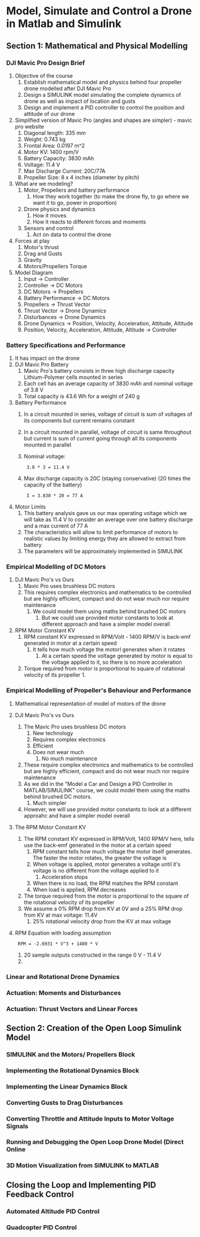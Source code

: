 # Model, Simulate and Control a Drone in Matlab and Simulink #

## Section 1: Mathematical and Physical Modelling #
### DJI Mavic Pro Design Brief ###
1. Objective of the course
	1. Establish mathematical model and physics behind four propeller drone modelled after DJI Mavic Pro
	2. Design a SIMULINK model simulating the complete dynamics of drone as well as impact of location and gusts
	3. Design and implement a PID controller to control the position and attitude of our drone
2. Simplified version of Mavic Pro (angles and shapes are simpler) - mavic pro website
	1. Diagonal length: 335 mm
	2. Weight: 0.743 kg
	3. Frontal Area: 0.0197 m^2
	4. Motor KV: 1400 rpm/V
	5. Battery Capacity: 3830 mAh
	6. Voltage: 11.4 V
	7. Max Discharge Current: 20C/77A
	8. Propeller Size: 8 x 4 inches (diameter by pitch)
9. What are we modeling?
	1. Motor, Propellers and battery performance
		1. How they work together (to make the drone fly, to go where we want it to go, power in proportion)
	2. Drone physics and dynamics
		1. How it moves
		2. How it reacts to different forces and moments
	3. Sensors and control
		1. Act on data to control the drone
10. Forces at play
	1. Motor's thrust
	2. Drag and Gusts
	3. Gravity
	4. Motors/Propellers Torque
11. Model Diagram
	1. Input -> Controller
	2. Controller -> DC Motors
	3. DC Motors -> Propellers
	4. Battery Performance -> DC Motors
	5. Propellers -> Thrust Vector
	6. Thrust Vector -> Drone Dynamics
	7. Disturbances -> Drone Dynamics
	8. Drone Dynamics -> Position, Velocity, Acceleration, Attitude, Altitude
	9. Position, Velocity, Acceleration, Attitude, Altitude -> Controller

### Battery Specifications and Performance ###
1. It has impact on the drone
2. DJI Mavic Pro Battery
	1. Mavic Pro's battery consists in three high discharge capacity Lithium-Polymer cells mounted in series
	2. Each cell has an average capacity of 3830 mAh and nominal voltage of 3.8 V
	3. Total capacity is 43.6 Wh for a weight of 240 g
3. Battery Performance
	1. In a circuit mounted in series, voltage of circuit is sum of voltages of its components but current remains constant
	2. In a circuit mounted in parallel, voltage of circuit is same throughout but current is sum of current going through all its components mounted in parallel
	3. Nominal voltage: 

			3.8 * 3 = 11.4 V
	
	4. Max discharge capacity is 20C (staying conservative) (20 times the capacity of the battery)
	
			I = 3.830 * 20 = 77 A
			
4. Motor Limits
	1. This battery analysis gave us our max operating voltage which we will take as 11.4 V to consider an average over one battery discharge and a max current of 77 A
	2. The characteristics will allow to limit performance of motors to realistic values by limiting energy they are allowed to extract from battery
	3. The parameters will be approximately implemented in SIMULINK

### Empirical Modelling of DC Motors ###
1. DJI Mavic Pro's vs Ours
	1. Mavic Pro uses brushless DC motors
	2. This requires complex electronics and mathematics to be controlled but are highly efficient, compact and do not wear much nor require maintenance
		1. We could model them using maths behind brushed DC motors
			1. But we could use provided motor constants to look at different approach and have a simpler model overall
2. RPM Motor Constant KV
	1. RPM constant KV expressed in RPM/Volt - 1400 RPM/V is back-emf generated in motor at a certain speed
		1. It tells how much voltage the motorl generates when it rotates
			1. At a certain speed the voltage generated by motor is equal to the voltage applied to it, so there is no more acceleration
	2. Torque required from motor is proportional to square of rotational velocity of its propeller
		1. 

### Empirical Modelling of Propeller's Behaviour and Performance ###
1. Mathematical representation of model of motors of the drone
2. DJI Mavic Pro's vs Ours
	1. The Mavic Pro uses brushless DC motors
		1. New technology
		2. Requires complex electronics
		3. Efficient
		4. Does not wear much
			1. No much maintenance
	2. These require complex electronics and mathematics to be controlled but are highly efficient, compact and do not wear much nor require maintenance
	3. As we did in the "Model a Car and Design a PID Controller in MATLAB/SIMULINK" course, we could model them using the maths behind brushed DC motors.
		1. Much simpler
	4. However, we will use provided motor constants to look at a different approahc and have a simpler model overall
3. The RPM Motor Constant KV
	1. The RPM constant KV expressed in RPM/Volt, 1400 RPM/V here, tells use the back-emf generated in the motor at a certain speed
		1. RPM constant tells how much voltage the motor itself generates. The faster the motor rotates, the greater the voltage is
		2. When voltage is applied, motor generates a voltage until it's voltage is no different from the voltage applied to it
			1. Acceleration stops
		2. When there is no load, the RPM matches the RPM constant
		3. When load is applied, RPM decreases
	2. The torque required from the motor is proportional to the square of the rotational velocity of its propeller
	3. We assume a 0% RPM drop from KV at 0V and a 25% RPM drop from KV at max voltage: 11.4V
		1. 25% rotational velocity drop from the KV at max voltage
4. RPM Equation with loading assumption

		RPM = -2.6931 * V^3 + 1400 * V
		
	1. 20 sample outputs constructed in the range 0 V - 11.4 V
	2. 

### Linear and Rotational Drone Dynamics ###
### Actuation: Moments and Disturbances ###
### Actuation: Thrust Vectors and Linear Forces ###

## Section 2: Creation of the Open Loop Simulink Model ##
### SIMULINK and the Motors/ Propellers Block ###
### Implementing the Rotational Dynamics Block ###
### Implementing the Linear Dynamics Block ###
### Converting Gusts to Drag Disturbances ###
### Converting Throttle and Attitude Inputs to Motor Voltage Signals ###
### Running and Debugging the Open Loop Drone Model (Direct Online ###
### 3D Motion Visualization from SIMULINK to MATLAB ###

## Closing the Loop and Implementing PID Feedback Control ##
### Automated Altitude PID Control ###
### Quadcopter PID Control ###